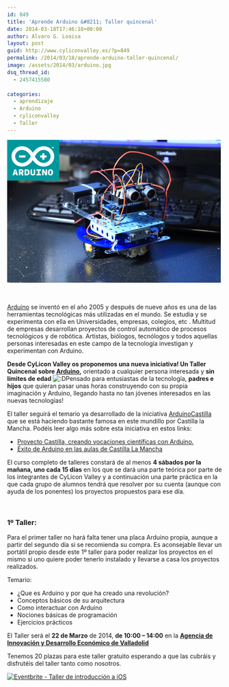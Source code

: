 ```yaml
---
id: 849
title: 'Aprende Arduino &#8211; Taller quincenal'
date: 2014-03-18T17:46:18+00:00
author: Alvaro G. Loaisa
layout: post
guid: http://www.cyliconvalley.es/?p=849
permalink: /2014/03/18/aprende-arduino-taller-quincenal/
image: /assets/2014/03/arduino.jpg
dsq_thread_id:
  - 2457415580

categories:
  - aprendizaje
  - Arduino
  - cyliconvalley
  - Taller
---
```

<img class="size-full wp-image-863 alignnone aligncenter" title="arduino" src="/assets/2014/03/arduino.jpg" alt="" width="500" height="333" />

&nbsp;

<a href="http://www.arduino.cc/es/" target="_blank">Arduino</a> se inventó en el año 2005 y después de nueve años es una de las herramientas tecnológicas más utilizadas en el mundo. Se estudia y se experimenta con ella en Universidades, empresas, colegios, etc . Multitud de empresas desarrollan proyectos de control automático de procesos tecnológicos y de robótica. Artistas, biólogos, tecnólogos y todos aquellas personas interesadas en este campo de la tecnología investigan y experimentan con Arduino.

**Desde CyLicon Valley os proponemos una nueva iniciativa! Un Taller Quincenal sobre <a title="Arduino" href="http://www.arduino.cc/es/" target="_blank">Arduino</a>,** orientado a cualquier persona interesada y **sin límites de edad**  <img src="http://www.cyliconvalley.es/wp-includes/images/smilies/icon_biggrin.gif" alt=":D" class="wp-smiley" />Pensado para entusiastas de la tecnología, **padres e hijos** que quieran pasar unas horas construyendo con su propia imaginación y Arduino, llegando hasta no tan jóvenes interesados en las nuevas tecnologías!

El taller seguirá el temario ya desarrollado de la iniciativa <a title="ArduinoCastilla" href="http://castilla.verkstad.cc/es/pagina-principal/" target="_blank">ArduinoCastilla</a> que se está haciendo bastante famosa en este mundillo por Castilla la Mancha. Podéis leer algo más sobre esta iniciativa en estos links:

  * [Proyecto Castilla, creando vocaciones científicas con Arduino.](http://centroformacionprofesorado.castillalamancha.es/es/cultura-digital-v2/-/blogs/proyecto-castilla-creando-vocaciones-cientificas-con-arduino?_33_redirect=http://centroformacionprofesorado.castillalamancha.es/es/cultura-digital-v2?p_p_id=33&p_p_lifecycle=0&p_p_state=normal&p_p_mode=view&p_p_col_id=column-1&p_p_col_count=1&p_r_p_564233524_tag=arduino+castilla+tecnolog%C3%ADas+ciencia)
  * <a href="http://www.sorayapaniagua.com/2013/05/27/exito-de-arduino-en-las-aulas-de-castilla-la-mancha/" target="_blank">Éxito de Arduino en las aulas de </a> <a href="http://www.sorayapaniagua.com/2013/05/27/exito-de-arduino-en-las-aulas-de-castilla-la-mancha/" target="_blank">Castilla La Mancha</a>

El curso completo de talleres constará de al menos **4 sábados por la mañana, uno cada 15 días** en los que se dará una parte teórica por parte de los integrantes de CyLicon Valley y a continuación una parte práctica en la que cada grupo de alumnos tendrá que resolver por su cuenta (aunque con ayuda de los ponentes) los proyectos propuestos para ese día.

&nbsp;

### 1º Taller:

Para el primer taller no hará falta tener una placa Arduino propia, aunque a partir del segundo día si se recomienda su compra. Es aconsejable llevar un portátil propio desde este 1º taller para poder realizar los proyectos en el mismo si uno quiere poder tenerlo instalado y llevarse a casa los proyectos realizados.

Temario:

  * ¿Que es Arduino y por que ha creado una revolución?
  * Conceptos básicos de su arquitectura
  * Como interactuar con Arduino
  * Nociones básicas de programación
  * Ejercicios prácticos

<div>
</div>

El Taller será el **22 de Marzo** de 2014, **de 10:00 &#8211; 14:00** en la <a href="http://www.valladolidadelante.es/lang/agencia/?refbol=agencia&refsec=agencia_donde-estamos" target="_blank"><strong>Agencia de Innovación y Desarrollo Económico de Valladolid</strong></a>

Tenemos 20 plazas para este taller gratuito esperando a que las cubráis y disfrutéis del taller tanto como nosotros.
  
<a href="https://arduino-cyliconvalley.eventbrite.es" target="_blank"><img class="aligncenter" src="http://www.eventbrite.com/custombutton?eid=5424330318" alt="Eventbrite - Taller de introducción a iOS" /></a>